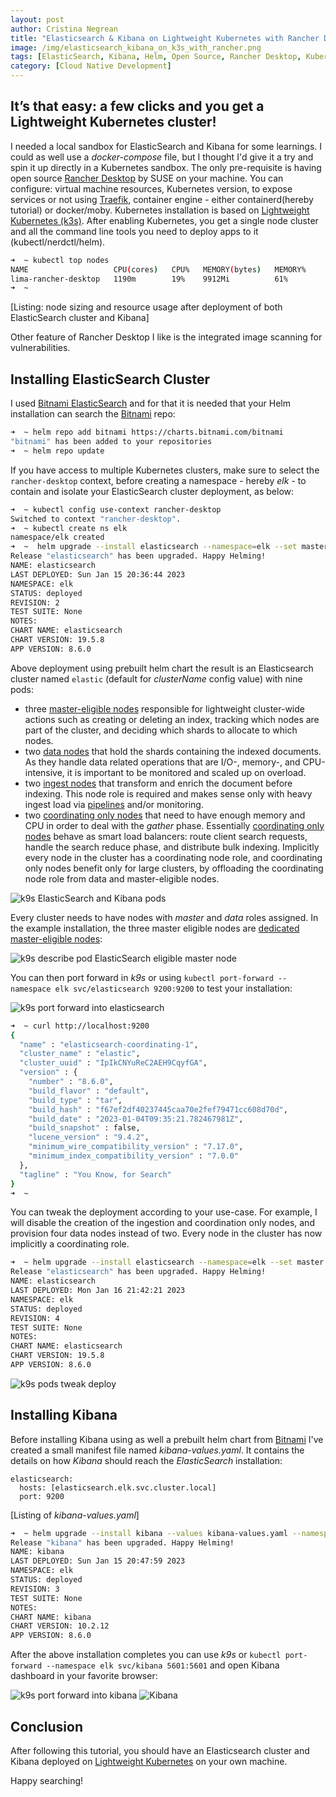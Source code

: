 ```yaml
---
layout: post
author: Cristina Negrean
title: "Elasticsearch & Kibana on Lightweight Kubernetes with Rancher Desktop"
image: /img/elasticsearch_kibana_on_k3s_with_rancher.png
tags: [ElasticSearch, Kibana, Helm, Open Source, Rancher Desktop, Kubernetes]
category: [Cloud Native Development]
---
```

## It’s that easy: a few clicks and you get a Lightweight Kubernetes cluster!

I needed a local sandbox for ElasticSearch and Kibana for some learnings. I could as well use a <em>docker-compose</em> file, but I thought I'd give it a try and spin it up directly in a Kubernetes sandbox. 
The only pre-requisite is having open source [Rancher Desktop](https://rancherdesktop.io/) by SUSE on your machine. 
You can configure: virtual machine resources, Kubernetes version, to expose services or not using [Traefik](https://doc.traefik.io/traefik/providers/rancher/), container engine - either containerd(hereby tutorial) or docker/moby.
Kubernetes installation is based on [Lightweight Kubernetes (k3s)](https://k3s.io/).
After enabling Kubernetes, you get a single node cluster and all the command line tools you need to deploy apps to it (kubectl/nerdctl/helm).

```bash
➜  ~ kubectl top nodes
NAME                   CPU(cores)   CPU%   MEMORY(bytes)   MEMORY%   
lima-rancher-desktop   1190m        19%    9912Mi          61%       
➜  ~ 
```
[Listing: node sizing and resource usage after deployment of both ElasticSearch cluster and Kibana]

Other feature of Rancher Desktop I like is the integrated image scanning for vulnerabilities.


## Installing ElasticSearch Cluster

I used [Bitnami ElasticSearch](https://artifacthub.io/packages/helm/bitnami/elasticsearch) and for that it is needed that your Helm installation can search the [Bitnami](https://artifacthub.io/packages/helm/bitnami) repo:

```bash
➜  ~ helm repo add bitnami https://charts.bitnami.com/bitnami 
"bitnami" has been added to your repositories
➜  ~ helm repo update
```
 
If you have access to multiple Kubernetes clusters, make sure to select the `rancher-desktop` context, before creating a namespace - hereby <em>elk</em> - to contain and isolate your ElasticSearch cluster deployment,
as below:

```bash
➜  ~ kubectl config use-context rancher-desktop
Switched to context "rancher-desktop".
➜  ~ kubectl create ns elk
namespace/elk created
➜  ~  helm upgrade --install elasticsearch --namespace=elk --set master.replicaCount=3 bitnami/elasticsearch
Release "elasticsearch" has been upgraded. Happy Helming!
NAME: elasticsearch
LAST DEPLOYED: Sun Jan 15 20:36:44 2023
NAMESPACE: elk
STATUS: deployed
REVISION: 2
TEST SUITE: None
NOTES:
CHART NAME: elasticsearch
CHART VERSION: 19.5.8
APP VERSION: 8.6.0
```

Above deployment using prebuilt helm chart the result is an Elasticsearch cluster named `elastic` (default for <em>clusterName</em> config value) with nine pods:
* three [master-eligible nodes](https://www.elastic.co/guide/en/elasticsearch/reference/current/modules-node.html#master-node) responsible for lightweight cluster-wide actions such as creating or deleting an index, tracking which nodes are part of the cluster, and deciding which shards to allocate to which nodes.
* two [data nodes](https://www.elastic.co/guide/en/elasticsearch/reference/current/modules-node.html#data-node) that hold the shards containing the indexed documents. As they handle data related operations that are I/O-, memory-, and CPU-intensive, it is important to be monitored and scaled up on overload.  
* two [ingest nodes](https://www.elastic.co/guide/en/elasticsearch/reference/current/modules-node.html#node-ingest-node) that transform and enrich the document before indexing. This node role is required and makes sense only with heavy ingest load via [pipelines](https://www.elastic.co/guide/en/elasticsearch/reference/current/ingest.html) and/or monitoring.
* two [coordinating only nodes](https://www.elastic.co/guide/en/elasticsearch/reference/current/modules-node.html#coordinating-node) that need to have enough memory and CPU in order to deal with the <em>gather</em> phase. Essentially [coordinating only nodes](https://www.elastic.co/guide/en/elasticsearch/reference/current/modules-node.html#coordinating-only-node) behave as smart load balancers: route client search requests, handle the search reduce phase, and distribute bulk indexing. Implicitly every node in the cluster has a coordinating node role, and coordinating only nodes benefit only for large clusters, by offloading the coordinating node role from data and master-eligible nodes.

<img class="img-responsive" src="{{ site.baseurl }}/img/posts/rancher-k3s-elk/pods.png" alt="k9s ElasticSearch and Kibana pods"/>

Every cluster needs to have nodes with <em>master</em> and <em>data</em> roles assigned. In the example installation, the three master eligible nodes are
[dedicated master-eligible nodes](https://www.elastic.co/guide/en/elasticsearch/reference/current/modules-node.html#dedicated-master-node):

<img class="img-responsive" src="{{ site.baseurl }}/img/posts/rancher-k3s-elk/dedicated_master_node.png" alt="k9s describe pod ElasticSearch eligible master node"/>

You can then port forward in <em>k9s</em> or using `kubectl port-forward --namespace elk svc/elasticsearch 9200:9200` to test your installation:

<img class="img-responsive" src="{{ site.baseurl }}/img/posts/rancher-k3s-elk/k9s_port_forward_elasticsearch.png" alt="k9s port forward into elasticsearch"/>

```bash
➜  ~ curl http://localhost:9200
{
  "name" : "elasticsearch-coordinating-1",
  "cluster_name" : "elastic",
  "cluster_uuid" : "IpIkCNYuReC2AEH9CqyfGA",
  "version" : {
    "number" : "8.6.0",
    "build_flavor" : "default",
    "build_type" : "tar",
    "build_hash" : "f67ef2df40237445caa70e2fef79471cc608d70d",
    "build_date" : "2023-01-04T09:35:21.782467981Z",
    "build_snapshot" : false,
    "lucene_version" : "9.4.2",
    "minimum_wire_compatibility_version" : "7.17.0",
    "minimum_index_compatibility_version" : "7.0.0"
  },
  "tagline" : "You Know, for Search"
}
➜  ~ 
```

You can tweak the deployment according to your use-case. 
For example, I will disable the creation of the ingestion and coordination only nodes, and provision four data nodes instead of two.
Every node in the cluster has now implicitly a coordinating role.

```bash
➜  ~ helm upgrade --install elasticsearch --namespace=elk --set master.replicaCount=3,ingest.enabled=false,data.replicaCount=4,master.masterOnly=false,coordinating.replicaCount=0 bitnami/elasticsearch
Release "elasticsearch" has been upgraded. Happy Helming!
NAME: elasticsearch
LAST DEPLOYED: Mon Jan 16 21:42:21 2023
NAMESPACE: elk
STATUS: deployed
REVISION: 4
TEST SUITE: None
NOTES:
CHART NAME: elasticsearch
CHART VERSION: 19.5.8
APP VERSION: 8.6.0
```

<img class="img-responsive" src="{{ site.baseurl }}/img/posts/rancher-k3s-elk/tweak_cluster.png" alt="k9s pods tweak deploy"/>


## Installing Kibana 

Before installing Kibana using as well a prebuilt helm chart from [Bitnami](https://artifacthub.io/packages/helm/bitnami/kibana) I've created a small manifest file named <em>kibana-values.yaml</em>.
It contains the details on how <em>Kibana</em> should reach the <em>ElasticSearch</em> installation:

```textmate
elasticsearch:
  hosts: [elasticsearch.elk.svc.cluster.local]
  port: 9200
```
[Listing of <em>kibana-values.yaml</em>]

```bash
➜  ~ helm upgrade --install kibana --values kibana-values.yaml --namespace elk bitnami/kibana        
Release "kibana" has been upgraded. Happy Helming!
NAME: kibana
LAST DEPLOYED: Sun Jan 15 20:47:59 2023
NAMESPACE: elk
STATUS: deployed
REVISION: 3
TEST SUITE: None
NOTES:
CHART NAME: kibana
CHART VERSION: 10.2.12
APP VERSION: 8.6.0
```

After the above installation completes you can use <em>k9s</em> or `kubectl port-forward --namespace elk svc/kibana 5601:5601` and open Kibana dashboard in your favorite browser:

<img class="img-responsive" src="{{ site.baseurl }}/img/posts/rancher-k3s-elk/k9s_port_forward_kibana.png" alt="k9s port forward into kibana"/>

<img class="img-responsive" src="{{ site.baseurl }}/img/posts/rancher-k3s-elk/browser.png" alt="Kibana"/>

## Conclusion

After following this tutorial, you should have an Elasticsearch cluster and Kibana deployed on [Lightweight Kubernetes](https://k3s.io/) on your own machine.

Happy searching!
